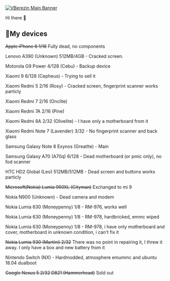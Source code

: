 [![VBerezin Main Banner](./assets/HiPrivBanner.png)](https://vk.com/hiprivsid)

Hi there 👋

## 📱My devices

~~Apple iPhone 6 1/16~~ Fully dead, no components

Lenovo A390 (Unknown) 512MB/4GB - Cracked screen.

Motorola G9 Power 4/128 (Cebu) - Backup device

Xiaomi 9 6/128 (Cepheus) - Trying to sell it 

Xiaomi Redmi 5 2/16 (Rosy) - Cracked screen, fingerprint scanner works particly

Xiaomi Redmi 7 2/16 (Onclite) 

Xiaomi Redmi 7A 2/16 (Pine) 

Xiaomi Redmi 8A 2/32 (Olivelite) - I have only a motherboard from it

Xiaomi Redmi Note 7 (Lavender) 3/32 - No fingerprint scanner and back glass

Samsung Galaxy Note 8 Exynos (Greatlte) - Main

Samsung Galaxy A70 (A70q) 6/128 - Dead motherboard (or pmic only), no fod scanner

HTC HD2 Global (Leo) 512MB/512MB - Dead screen and buttons works particly

~~Microsoft(Nokia) Lumia 950XL (Cityman)~~ Exchanged to mi 9 

Nokia N900 (Unknown) - Dead camera and modem

Nokia Lumia 630 (Moneypenny) 1/8 - RM-976, works well

Nokia Lumia 630 (Moneypenny) 1/8 - RM-978, hardbricked, emmc wiped

Nokia Lumia 630 (Moneypenny) 1/8 - RM-978, i have only motherboard and cover, motherboard in unknown condition, i can't fix it

~~Nokia Lumia 930 (Martini) 2/32~~  There was no point in repairing it, I threw it away. I only have a box and new battery from it

Nintendo Switch (NX) - Hardmodded, atmosphere emummc and ubuntu 18.04 dualboot

~~Google Nexus 5 2/32 D821 (Hammerhead)~~ Sold out
